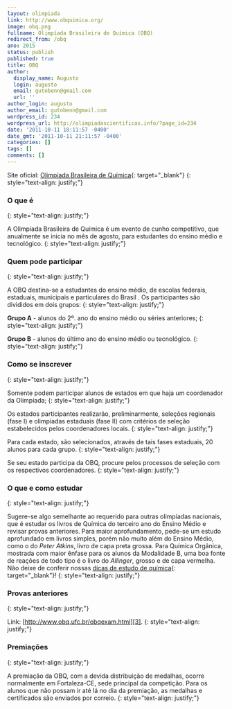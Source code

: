 ```yaml
---
layout: olimpiada 
link: http://www.obquimica.org/ 
image: obq.png 
fullname: Olimpíada Brasileira de Química (OBQ) 
redirect_from: /obq
ano: 2015
status: publish
published: true
title: OBQ
author:
  display_name: Augusto
  login: augusto
  email: gutobenn@gmail.com
  url: ''
author_login: augusto
author_email: gutobenn@gmail.com
wordpress_id: 234
wordpress_url: http://olimpiadascientificas.info/?page_id=234
date: '2011-10-11 18:11:57 -0400'
date_gmt: '2011-10-11 21:11:57 -0400'
categories: []
tags: []
comments: []
---
```


Site oficial: [Olimpíada Brasileira de Química][1]{: target="_blank"}
{: style="text-align: justify;"}



### **O que é**
{: style="text-align: justify;"}



A Olimpíada Brasileira de Química é um evento de cunho competitivo, que anualmente se inicia no mês de agosto, para estudantes do ensino médio e tecnológico.
{: style="text-align: justify;"}



### **Quem pode participar**
{: style="text-align: justify;"}



A OBQ destina-se a estudantes do ensino médio, de escolas federais, estaduais, municipais e particulares do Brasil . Os participantes são divididos em dois grupos:
{: style="text-align: justify;"}



**Grupo A** - alunos do 2º. ano do ensino médio ou séries anteriores;
{: style="text-align: justify;"}



**Grupo B** - alunos do último ano do ensino médio ou tecnológico.
{: style="text-align: justify;"}



### **Como se inscrever**
{: style="text-align: justify;"}



Somente podem participar alunos de estados em que haja um coordenador da Olimpíada;
{: style="text-align: justify;"}



Os estados participantes realizarão, preliminarmente, seleções regionais (fase I) e olimpíadas estaduais (fase II) com critérios de seleção estabelecidos pelos coordenadores locais.
{: style="text-align: justify;"}



Para cada estado, são selecionados, através de tais fases estaduais, 20 alunos para cada grupo.
{: style="text-align: justify;"}



Se seu estado participa da OBQ, procure pelos processos de seleção com os respectivos coordenadores.
{: style="text-align: justify;"}



### **O que e como estudar**
{: style="text-align: justify;"}



Sugere-se algo semelhante ao requerido para outras olimpíadas nacionais, que é estudar os livros de Química do terceiro ano do Ensino Médio e revisar provas anteriores. Para maior aprofundamento, pede-se um estudo
aprofundado em livros simples, porém não muito além do Ensino Médio, como o do *Peter Atkins*, livro de capa preta grossa. Para Química Orgânica, mostrada com maior ênfase para os alunos da Modalidade B, uma boa fonte de
reações de todo tipo é o livro do *Allinger*, grosso e de capa vermelha. Não deixe de conferir nossas [dicas de estudo de química][2]{: target="_blank"}!
{: style="text-align: justify;"}



### **Provas anteriores**
{: style="text-align: justify;"}



Link: [http://www.obq.ufc.br/obqexam.html][3].
{: style="text-align: justify;"}



### **Premiações**
{: style="text-align: justify;"}



A premiação da OBQ, com a devida distribuição de medalhas, ocorre normalmente em Fortaleza-CE, sede principal da competição. Para os alunos que não possam ir até lá no dia da premiação, as medalhas e certificados são
enviados por correio.
{: style="text-align: justify;"}





[1]: http://www.obquimica.org/
[2]: http://www.olimpiadascientificas.com/estudo/quimica/ "dicas de estudo"
[3]: http://www.obq.ufc.br/obqexam.html
